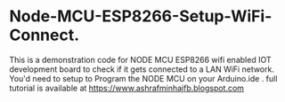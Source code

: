# Node-MCU-ESP8266-Setup-WiFi-Connect.
This is a demonstration code for NODE MCU ESP8266 wifi enabled IOT development board to check if it gets connected to a LAN WiFi network.
You'd need to setup to Program the NODE MCU on your Arduino.ide . full tutorial is available at https://www.ashrafminhajfb.blogspot.com

